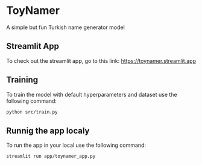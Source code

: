 # ToyNamer
A simple but fun Turkish name generator model

## Streamlit App

To check out the streamlit app, go to this link: https://toynamer.streamlit.app

## Training

To train the model with default hyperparameters and dataset use the following command:
```bash
python src/train.py
```

## Runnig the app localy

To run the app in your local use the following command:
```bash
streamlit run app/toynamer_app.py
```